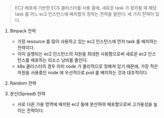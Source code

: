 

> EC2 배포에 기반한 ECS 클러스터를 사용 중에, 새로운 task 가 정의될 때 해당 task 를 어느 ec2 인스턴스에 배치할지 정하는 전략을 말한다. 세 가지 전략이 있다.


1. Binpack 전략

   - 가장 resource 를 많이 사용하고 있는 ec2 인스턴스에 먼저 task 를 배치하는 전략이다.
   - 이미 실행되는 ec2 인스턴스의 자원을 최대한 사용함으로써 새로운 ec2 인스턴스를 배포하는 리소스 낭비를 줄인다.
   - k8s 클러스터의 경우 이미 node 가 물리적으로 정해져 있기 때문에, 가장 적은 자원을 사용중인 node 에 우선적으로 pod 를 배치하는 것과 대조적이다.

2. Random 전략
3. 분산(Spread) 전략

   - 서로 다른 가용 영역에 배치된 ec2 들에 분산하여 배포함으로써 고가용성을 높이는 전략이다.